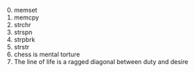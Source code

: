 0. memset
1. memcpy
2. strchr
3. strspn
4. strpbrk
5. strstr
6. chess is mental torture
7. The line of life is a ragged diagonal between duty and desire
